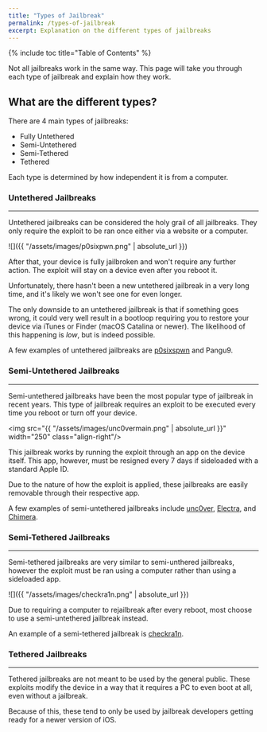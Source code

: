 ```yaml
---
title: "Types of Jailbreak"
permalink: /types-of-jailbreak
excerpt: Explanation on the different types of jailbreaks
---
```


{% include toc title="Table of Contents" %}

Not all jailbreaks work in the same way. This page will take you through each type of jailbreak and explain how they work.

## What are the different types?

There are 4 main types of jailbreaks: 

- Fully Untethered
- Semi-Untethered
- Semi-Tethered
- Tethered

Each type is determined by how independent it is from a computer.

### Untethered Jailbreaks
---

Untethered jailbreaks can be considered the holy grail of all jailbreaks. They only require the exploit to be ran once either via a website or a computer.

![]({{ "/assets/images/p0sixpwn.png" | absolute_url }})

After that, your device is fully jailbroken and won't require any further action. The exploit will stay on a device even after you reboot it.

Unfortunately, there hasn't been a new untethered jailbreak in a very long time, and it's likely we won't see one for even longer.

The only downside to an untethered jailbreak is that if something goes wrong, it could very well result in a bootloop requiring you to restore your device via iTunes or Finder (macOS Catalina or newer). The likelihood of this happening is _low_, but is indeed possible.

A few examples of untethered jailbreaks are [p0sixspwn](installing-p0sixspwn) and Pangu9.

### Semi-Untethered Jailbreaks
---

Semi-untethered jailbreaks have been the most popular type of jailbreak in recent years. This type of jailbreak requires an exploit to be executed every time you reboot or turn off your device.

<img src="{{ "/assets/images/unc0vermain.png" | absolute_url }}" width="250" class="align-right"/>

This jailbreak works by running the exploit through an app on the device itself. This app, however, must be resigned every 7 days if sideloaded with a standard Apple ID.

Due to the nature of how the exploit is applied, these jailbreaks are easily removable through their respective app.

A few examples of semi-untethered jailbreaks include [unc0ver](installing-unc0ver), [Electra](installing-electra), and [Chimera](installing-chimera).

### Semi-Tethered Jailbreaks
---

Semi-tethered jailbreaks are very similar to semi-unthered jailbreaks, however the exploit must be ran using a computer rather than using a sideloaded app.

![]({{ "/assets/images/checkra1n.png" | absolute_url }})

Due to requiring a computer to rejailbreak after every reboot, most choose to use a semi-untethered jailbreak instead.

An example of a semi-tethered jailbreak is [checkra1n](installing-checkra1n).

### Tethered Jailbreaks
---

Tethered jailbreaks are not meant to be used by the general public. These exploits modify the device in a way that it requires a PC to even boot at all, even without a jailbreak.

Because of this, these tend to only be used by jailbreak developers getting ready for a newer version of iOS.
